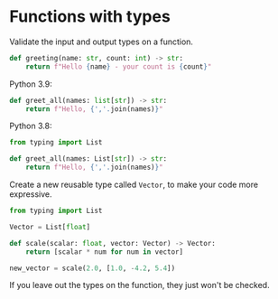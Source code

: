 # Functions with types

Validate the input and output types on a function.

```python
def greeting(name: str, count: int) -> str:
    return f"Hello {name} - your count is {count}"
```

Python 3.9:

```python
def greet_all(names: list[str]) -> str:
    return f"Hello, {','.join(names)}"
```

Python 3.8:

```python
from typing import List

def greet_all(names: List[str]) -> str:
    return f"Hello, {','.join(names)}"
```

Create a new reusable type called `Vector`, to make your code more expressive.

```python
from typing import List

Vector = List[float]

def scale(scalar: float, vector: Vector) -> Vector:
    return [scalar * num for num in vector]

new_vector = scale(2.0, [1.0, -4.2, 5.4])
```

If you leave out the types on the function, they just won't be checked.
